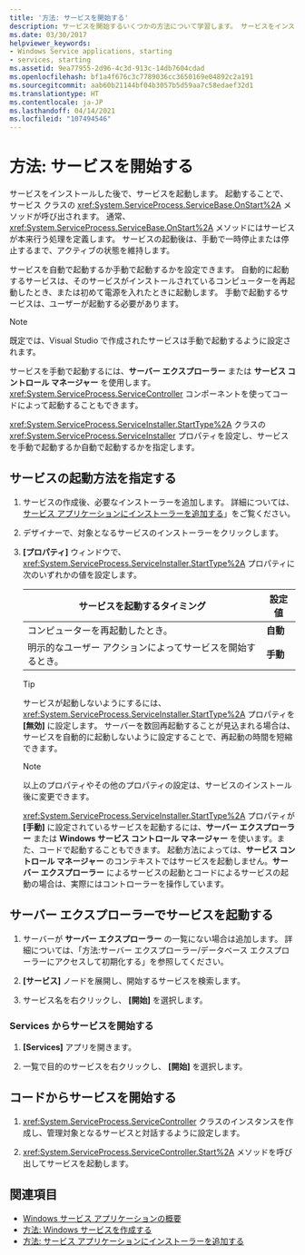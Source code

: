 ```yaml
---
title: '方法: サービスを開始する'
description: サービスを開始するいくつかの方法について学習します。 サービスをインストールした後で、サービスを起動します。 開始することで、サービス クラスの OnStart メソッドが呼び出されます。
ms.date: 03/30/2017
helpviewer_keywords:
- Windows Service applications, starting
- services, starting
ms.assetid: 9ea77955-2d96-4c3d-913c-14db7604cdad
ms.openlocfilehash: bf1a4f676c3c7789036cc3650169e04892c2a191
ms.sourcegitcommit: aab60b21144bf04b3057b5d59aa7c58edaef32d1
ms.translationtype: HT
ms.contentlocale: ja-JP
ms.lasthandoff: 04/14/2021
ms.locfileid: "107494546"
---
```

# <a name="how-to-start-services"></a>方法: サービスを開始する

サービスをインストールした後で、サービスを起動します。 起動することで、サービス クラスの <xref:System.ServiceProcess.ServiceBase.OnStart%2A> メソッドが呼び出されます。 通常、<xref:System.ServiceProcess.ServiceBase.OnStart%2A> メソッドにはサービスが本来行う処理を定義します。 サービスの起動後は、手動で一時停止または停止するまで、アクティブの状態を維持します。

サービスを自動で起動するか手動で起動するかを設定できます。 自動的に起動するサービスは、そのサービスがインストールされているコンピューターを再起動したとき、または初めて電源を入れたときに起動します。 手動で起動するサービスは、ユーザーが起動する必要があります。

> [!NOTE]
> 既定では、Visual Studio で作成されたサービスは手動で起動するように設定されます。

サービスを手動で起動するには、**サーバー エクスプローラー** または **サービス コントロール マネージャー** を使用します。<xref:System.ServiceProcess.ServiceController> コンポーネントを使ってコードによって起動することもできます。

<xref:System.ServiceProcess.ServiceInstaller.StartType%2A> クラスの <xref:System.ServiceProcess.ServiceInstaller> プロパティを設定し、サービスを手動で起動するか自動で起動するかを指定します。

## <a name="specify-how-a-service-should-start"></a>サービスの起動方法を指定する

1. サービスの作成後、必要なインストーラーを追加します。 詳細については、[サービス アプリケーションにインストーラーを追加する](how-to-add-installers-to-your-service-application.md)」をご覧ください。

2. デザイナーで、対象となるサービスのインストーラーをクリックします。

3. **[プロパティ]** ウィンドウで、<xref:System.ServiceProcess.ServiceInstaller.StartType%2A> プロパティに次のいずれかの値を設定します。

    |サービスを起動するタイミング|設定値|
    |----------------------------------|--------------------|
    |コンピューターを再起動したとき。|**自動**|
    |明示的なユーザー アクションによってサービスを開始するとき。|**手動**|

    > [!TIP]
    > サービスが起動しないようにするには、<xref:System.ServiceProcess.ServiceInstaller.StartType%2A> プロパティを **[無効]** に設定します。 サーバーを数回再起動することが見込まれる場合は、サービスを自動的に起動しないように設定することで、再起動の時間を短縮できます。

    > [!NOTE]
    > 以上のプロパティやその他のプロパティの設定は、サービスのインストール後に変更できます。

    <xref:System.ServiceProcess.ServiceInstaller.StartType%2A> プロパティが **[手動]** に設定されているサービスを起動するには、**サーバー エクスプローラー** または **Windows サービス コントロール マネージャー** を使います。また、コードで起動することもできます。 起動方法によっては、**サービス コントロール マネージャー** のコンテキストではサービスを起動しません。**サーバー エクスプローラー** によるサービスの起動とコードによるサービスの起動の場合は、実際にはコントローラーを操作しています。

## <a name="start-a-service-from-server-explorer"></a>サーバー エクスプローラーでサービスを起動する

1. サーバーが **サーバー エクスプローラー** の一覧にない場合は追加します。 詳細については、「方法:サーバー エクスプローラー/データベース エクスプローラーにアクセスして初期化する」を参照してください。

2. **[サービス]** ノードを展開し、開始するサービスを検索します。

3. サービス名を右クリックし、 **[開始]** を選択します。

### <a name="start-a-service-from-services"></a>Services からサービスを開始する

1. **[Services]** アプリを開きます。

2. 一覧で目的のサービスを右クリックし、 **[開始]** を選択します。

## <a name="start-a-service-from-code"></a>コードからサービスを開始する

1. <xref:System.ServiceProcess.ServiceController> クラスのインスタンスを作成し、管理対象となるサービスと対話するように設定します。

2. <xref:System.ServiceProcess.ServiceController.Start%2A> メソッドを呼び出してサービスを起動します。

## <a name="see-also"></a>関連項目

- [Windows サービス アプリケーションの概要](introduction-to-windows-service-applications.md)
- [方法: Windows サービスを作成する](how-to-create-windows-services.md)
- [方法: サービス アプリケーションにインストーラーを追加する](how-to-add-installers-to-your-service-application.md)
